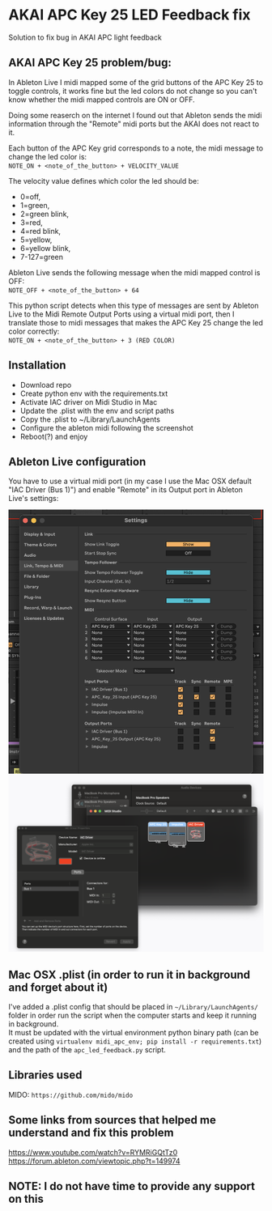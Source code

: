 # AKAI APC Key 25 LED Feedback fix
 Solution to fix bug in AKAI APC light feedback

## AKAI APC Key 25 problem/bug:

In Ableton Live I midi mapped some of the grid buttons of the APC Key 25 to toggle controls, it works fine but the led colors do not change so you can't know whether the midi mapped controls are ON or OFF.

Doing some reaserch on the internet I found out that Ableton sends the midi information through the "Remote" midi ports but the AKAI does not react to it.

Each button of the APC Key grid corresponds to a note, the midi message to change the led color is:
</br>```NOTE_ON + <note_of_the_button> + VELOCITY_VALUE```

The velocity value defines which color the led should be:
* 0=off,
* 1=green,
* 2=green blink,
* 3=red,
* 4=red blink,
* 5=yellow,
* 6=yellow blink,
* 7-127=green

Ableton Live sends the following message when the midi mapped control is OFF:</br>```NOTE_OFF + <note_of_the_button> + 64```

This python script detects when this type of messages are sent by Ableton Live to the Midi Remote Output Ports using a virtual midi port, then I translate those to midi messages that makes the APC Key 25 change the led color correctly:<br/>```NOTE_ON + <note_of_the_button> + 3 (RED COLOR)```

## Installation

* Download repo
* Create python env with the requirements.txt
* Activate IAC driver on Midi Studio in Mac
* Update the .plist with the env and script paths
* Copy the .plist to ~/Library/LaunchAgents
* Configure the ableton midi following the screenshot
* Reboot(?) and enjoy


## Ableton Live configuration

You have to use a virtual midi port (in my case I use the Mac OSX default "IAC Driver (Bus 1)") and enable "Remote" in its Output port in Ableton Live's settings:

![plot](./screenshot_ableton.png)
![plot](./screenshot_midi_mac.png)

## Mac OSX .plist (in order to run it in background and forget about it)

I've added a .plist config that should be placed in ```~/Library/LaunchAgents/``` folder in order run the script when the computer starts and keep it running in background.</br>
It must be updated with the virtual environment python binary path (can be created using ```virtualenv midi_apc_env; pip install -r requirements.txt```) and the  path of the ```apc_led_feedback.py``` script.

## Libraries used
MIDO: ```https://github.com/mido/mido```

## Some links from sources that helped me understand and fix this problem

https://www.youtube.com/watch?v=RYMRiGQtTz0
</br>https://forum.ableton.com/viewtopic.php?t=149974

## NOTE: I do not have time to provide any support on this
